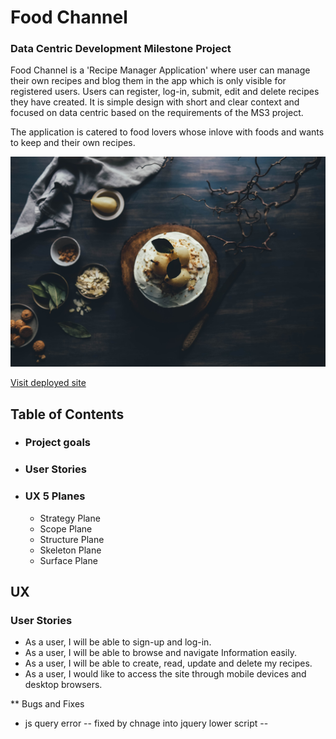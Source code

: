 # Food Channel
### Data Centric Development Milestone Project
Food Channel is a 'Recipe Manager Application' where user can manage their own recipes and blog them in the app which is only visible for registered users. Users can register, log-in, submit, edit and delete recipes they have created. It is simple design with short and clear context and focused on data centric based on the requirements of the MS3 project.

The application is catered to food lovers whose inlove with foods and wants to keep and their own recipes.

![site logo](images/annie-spratt.jpg)

[Visit deployed site]()

## Table of Contents

- ### Project goals

- ### User Stories

- ### UX 5 Planes
    - Strategy Plane
    - Scope Plane
    - Structure Plane
    - Skeleton Plane
    - Surface Plane

## UX

### User Stories

- As a user, I will be able to sign-up and log-in.
- As a user, I will be able to browse and navigate Information easily.
- As a user, I will be able to create, read, update and delete my recipes.
- As a user, I would like to access the site through mobile devices and desktop browsers.


** Bugs and Fixes

- js query error
 -- fixed by chnage into jquery lower script
 --